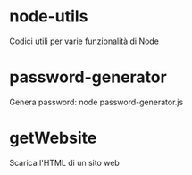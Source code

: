 # node-utils

Codici utili per varie funzionalità di Node

# password-generator

Genera password: node password-generator.js

# getWebsite

Scarica l'HTML di un sito web
